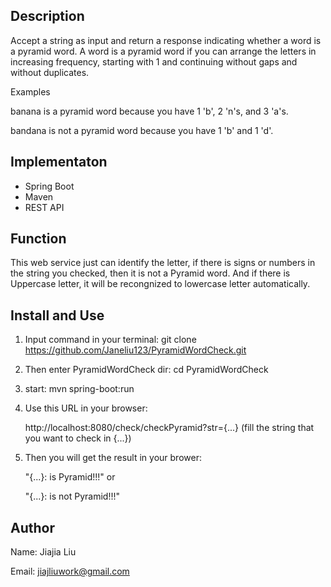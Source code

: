 Description
-----------------------------------------------------
Accept a string as input and return a response indicating whether a word is a pyramid word. A word is a pyramid word if you can arrange the letters in increasing frequency, starting with 1 and continuing without gaps and without duplicates.

Examples

banana is a pyramid word because you have 1 'b', 2 'n's, and 3 'a's.

bandana is not a pyramid word because you have 1 'b' and 1 'd'.

Implementaton
-----------------------------------------------------
- Spring Boot
- Maven
- REST API

Function
-----------------------------------------------------
This web service just can identify the letter, if there is signs or numbers in the string you checked, then it is not a Pyramid word. And if there is Uppercase letter, it will be recongnized to lowercase letter automatically.

Install and Use
-----------------------------------------------------
1. Input command in your terminal:
git clone https://github.com/Janeliu123/PyramidWordCheck.git

2. Then enter PyramidWordCheck dir: cd PyramidWordCheck

3. start: mvn spring-boot:run

4. Use this URL in your browser:

   http://localhost:8080/check/checkPyramid?str={...} (fill the string that you want to check in {...})

5. Then you will get the result in your brower:

    "{...}: is Pyramid!!!" or

    "{...}: is not Pyramid!!!"

Author
-----------------------------------------------------
Name: Jiajia Liu

Email: jiajliuwork@gmail.com
